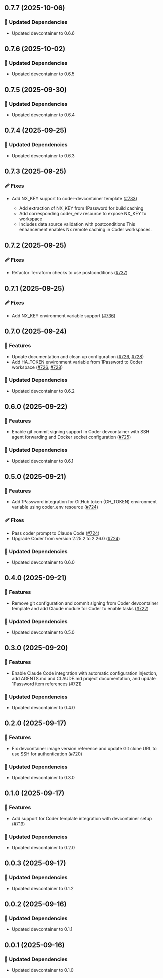 ## 0.7.7 (2025-10-06)

### 🧱 Updated Dependencies

- Updated devcontainer to 0.6.6

## 0.7.6 (2025-10-02)

### 🧱 Updated Dependencies

- Updated devcontainer to 0.6.5

## 0.7.5 (2025-09-30)

### 🧱 Updated Dependencies

- Updated devcontainer to 0.6.4

## 0.7.4 (2025-09-25)

### 🧱 Updated Dependencies

- Updated devcontainer to 0.6.3

## 0.7.3 (2025-09-25)

### 🩹 Fixes

- Add NX_KEY support to coder-devcontainer template ([#733](https://github.com/vgijssel/setup/pull/733))

  - Add extraction of NX_KEY from 1Password for build caching
  - Add corresponding coder_env resource to expose NX_KEY to workspace
  - Includes data source validation with postconditions
  This enhancement enables Nx remote caching in Coder workspaces.

## 0.7.2 (2025-09-25)

### 🩹 Fixes

- Refactor Terraform checks to use postconditions ([#737](https://github.com/vgijssel/setup/pull/737))

## 0.7.1 (2025-09-25)

### 🩹 Fixes

- Add NX_KEY environment variable support ([#736](https://github.com/vgijssel/setup/pull/736))

## 0.7.0 (2025-09-24)

### 🚀 Features

- Update documentation and clean up configuration ([#726](https://github.com/vgijssel/setup/pull/726), [#728](https://github.com/vgijssel/setup/issues/728))
- Add HA_TOKEN environment variable from 1Password to Coder workspace ([#726](https://github.com/vgijssel/setup/pull/726), [#728](https://github.com/vgijssel/setup/issues/728))

### 🧱 Updated Dependencies

- Updated devcontainer to 0.6.2

## 0.6.0 (2025-09-22)

### 🚀 Features

- Enable git commit signing support in Coder devcontainer with SSH agent forwarding and Docker socket configuration ([#725](https://github.com/vgijssel/setup/pull/725))

### 🧱 Updated Dependencies

- Updated devcontainer to 0.6.1

## 0.5.0 (2025-09-21)

### 🚀 Features

- Add 1Password integration for GitHub token (GH_TOKEN) environment variable using coder_env resource ([#724](https://github.com/vgijssel/setup/pull/724))

### 🩹 Fixes

- Pass coder prompt to Claude Code ([#724](https://github.com/vgijssel/setup/pull/724))
- Upgrade Coder from version 2.25.2 to 2.26.0 ([#724](https://github.com/vgijssel/setup/pull/724))

### 🧱 Updated Dependencies

- Updated devcontainer to 0.6.0

## 0.4.0 (2025-09-21)

### 🚀 Features

- Remove git configuration and commit signing from Coder devcontainer template and add Claude module for Coder to enable tasks ([#722](https://github.com/vgijssel/setup/pull/722))

### 🧱 Updated Dependencies

- Updated devcontainer to 0.5.0

## 0.3.0 (2025-09-20)

### 🚀 Features

- Enable Claude Code integration with automatic configuration injection, add AGENTS.md and CLAUDE.md project documentation, and update 1Password item references ([#721](https://github.com/vgijssel/setup/pull/721))

### 🧱 Updated Dependencies

- Updated devcontainer to 0.4.0

## 0.2.0 (2025-09-17)

### 🚀 Features

- Fix devcontainer image version reference and update Git clone URL to use SSH for authentication ([#720](https://github.com/vgijssel/setup/pull/720))

### 🧱 Updated Dependencies

- Updated devcontainer to 0.3.0

## 0.1.0 (2025-09-17)

### 🚀 Features

- Add support for Coder template integration with devcontainer setup ([#719](https://github.com/vgijssel/setup/pull/719))

### 🧱 Updated Dependencies

- Updated devcontainer to 0.2.0

## 0.0.3 (2025-09-17)

### 🧱 Updated Dependencies

- Updated devcontainer to 0.1.2

## 0.0.2 (2025-09-16)

### 🧱 Updated Dependencies

- Updated devcontainer to 0.1.1

## 0.0.1 (2025-09-16)

### 🧱 Updated Dependencies

- Updated devcontainer to 0.1.0